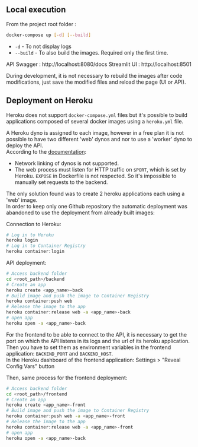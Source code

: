 ## Local execution
From the project root folder :  
```sh
docker-compose up [-d] [--build]
```
- `-d` - To not display logs
- `--build` - To also build the images. Required only the first time.

API Swagger : http://localhost:8080/docs
Streamlit UI : http://localhost:8501

During development, it is not necessary to rebuild the images after code modifications, just save the modified files and reload the page (UI or API).

## Deployment on Heroku
Heroku does not support `docker-compose.yml` files but it's possible to build applications composed of several docker images using a `heroku.yml` file.

A Heroku dyno is assigned to each image, however in a free plan it is not possible to have two different 'web' dynos and nor to use a 'worker' dyno to deploy the API.  
According to the [documentation](https://devcenter.heroku.com/articles/container-registry-and-runtime#dockerfile-commands-and-runtime): 
 - Network linking of dynos is not supported.
 - The web process must listen for HTTP traffic on `$PORT`, which is set by Heroku. `EXPOSE` in Dockerfile is not respected. So it's impossible to manually set requests to the backend.

The only solution found was to create 2 heroku applications each using a 'web' image.  
In order to keep only one Github repository the automatic deployment was abandoned to use the deployment from already built images: 

Connection to Heroku:
```sh
# Log in to Heroku
heroku login
# Log in to Container Registry
heroku container:login
```

API deployment:
```sh
# Access backend folder
cd <root_path>/backend
# Create an app
heroku create <app_name>-back
# Build image and push the image to Container Registry
heroku container:push web
# Release the image to the app
heroku container:release web -a <app_name>-back
# open app
heroku open -a <app_name>-back
```

For the frontend to be able to connect to the API, it is necessary to get the port on which the API listens in its logs and the url of its heroku application.  
Then you have to set them as environment variables in the frontend application: `BACKEND_PORT` and `BACKEND_HOST`.  
In the Heroku dashboard of the frontend application: Settings > "Reveal Config Vars" button

Then, same process for the frontend deployment:
```bash
# Access backend folder
cd <root_path>/frontend
# Create an app
heroku create <app_name>-front
# Build image and push the image to Container Registry
heroku container:push web -a <app_name>-front
# Release the image to the app
heroku container:release web -a <app_name>-front
# open app
heroku open -a <app_name>-back
```